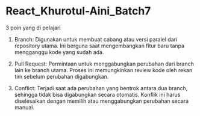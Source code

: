 # React_Khurotul-Aini_Batch7
 3 poin yang di pelajari

1. Branch: Digunakan untuk membuat cabang atau versi paralel dari repository utama. Ini berguna saat mengembangkan fitur baru tanpa mengganggu kode yang sudah ada.

2. Pull Request: Permintaan untuk menggabungkan perubahan dari branch lain ke branch utama. Proses ini memungkinkan review kode oleh rekan tim sebelum perubahan digabungkan.

3. Conflict: Terjadi saat ada perubahan yang bentrok antara dua branch, sehingga tidak bisa digabungkan secara otomatis. Konflik ini harus diselesaikan dengan memilih atau menggabungkan perubahan secara manual.